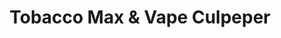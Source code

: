 ---
title: "Tobacco Max & Vape Culpeper"
url: /culpeper/tobacco-max-and-vape-culpeper/
shop: e-cigarette
---